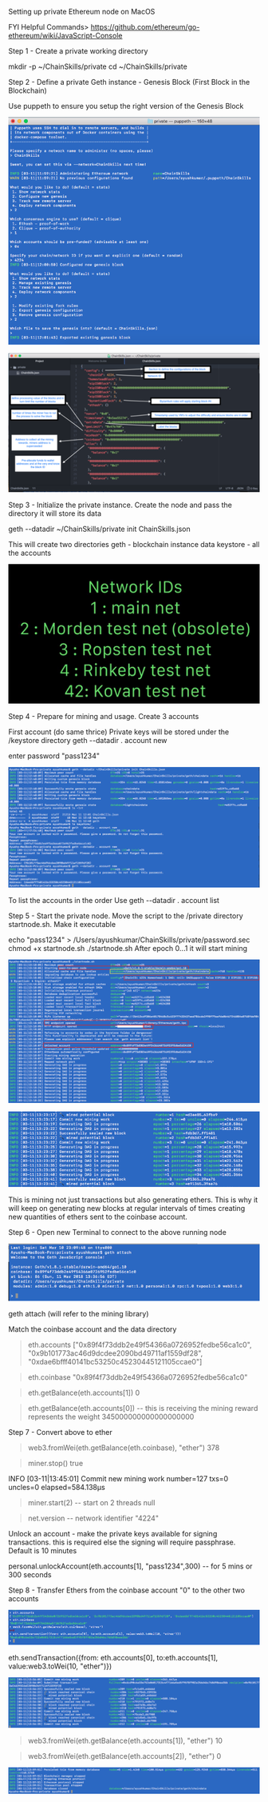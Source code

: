 Setting up private Ethereum node on MacOS

FYI Helpful Commands> https://github.com/ethereum/go-ethereum/wiki/JavaScript-Console

Step 1 - Create a private working directory

mkdir -p ~/ChainSkills/private
cd ~/ChainSkills/private

Step 2 - Define a private Geth instance - Genesis Block (First Block in the Blockchain)

Use puppeth to ensure you setup the right version of the Genesis Block

![DASHBOARD](https://github.com/ayushhub/SmartContractEthereum/blob/master/screenshots/setting%20up%20genesis%20block%20via%20puppeth.png)

![DASHBOARD](https://github.com/ayushhub/SmartContractEthereum/blob/master/screenshots/ChainSkills-JSON.png)

Step 3 - Initialize the private instance. Create the node and pass the directory it will store its data

geth --datadir ~/ChainSkills/private init ChainSkills.json

This will create two directories
geth - blockchain instance data
keystore - all the accounts

![DASHBOARD](https://github.com/ayushhub/SmartContractEthereum/blob/master/screenshots/types%20of%20network%20IDs.png)

Step 4 - Prepare for mining and usage. Create 3 accounts

First account (do same thrice)
Private keys will be stored under the /keystore directory
geth --datadir . account new

enter password "pass1234"

![DASHBOARD](https://github.com/ayushhub/SmartContractEthereum/blob/master/screenshots/prepared%203%20instances.png)

To list the accounts in the order Use
geth --datadir . account list

Step 5 - Start the private node. Move the script to the /private directory startnode.sh. Make it executable

echo "pass1234" > /Users/ayushkumar/ChainSkills/private/password.sec
chmod +x startnode.sh
./startnode.sh
After epoch 0...1 it will start mining

![DASHBOARD](https://github.com/ayushhub/SmartContractEthereum/blob/master/screenshots/running%20startnode-sh.png)

![DASHBOARD](https://github.com/ayushhub/SmartContractEthereum/blob/master/screenshots/mining%20first%20block.png)

This is mining not just transactions but also generating ethers. This is why it will keep on generating new blocks
at regular intervals of times creating new quantities of ethers sent to the coinbase account.

Step 6 - Open new Terminal to connect to the above running node

![DASHBOARD](https://github.com/ayushhub/SmartContractEthereum/blob/master/screenshots/geth%20attach.png)

geth attach (will refer to the mining library)

Match the coinbase account and the data directory

> eth.accounts
["0x89f4f73ddb2e49f54366a0726952fedbe56ca1c0", "0x9b101773ac46d9dcdee2090bd49711af1559df28", "0xdae6bfff40141bc53250c45230445121105ccae0"]

> eth.coinbase
"0x89f4f73ddb2e49f54366a0726952fedbe56ca1c0"

> eth.getBalance(eth.accounts[1])
0

> eth.getBalance(eth.accounts[0]) -- this is receiving the mining reward represents the weight
345000000000000000000

Step 7 - Convert above to ether

> web3.fromWei(eth.getBalance(eth.coinbase), "ether")
378

> miner.stop()
true

INFO [03-11|13:45:01] Commit new mining work                   number=127 txs=0 uncles=0 elapsed=584.138µs

> miner.start(2) -- start on 2 threads
null

> net.version -- network identifier
"4224"

Unlock an account - make the private keys available for signing transactions. this is required
else the signing will require passphrase. Default is 10 minutes

personal.unlockAccount(eth.accounts[1], "pass1234",300) -- for 5 mins or 300 seconds

Step 8 - Transfer Ethers from the coinbase account "0" to the other two accounts

![DASHBOARD](https://github.com/ayushhub/SmartContractEthereum/blob/master/screenshots/Transfering%20the%20ethers.png)

eth.sendTransaction({from: eth.accounts[0], to:eth.accounts[1], value:web3.toWei(10, "ether")})

![DASHBOARD](https://github.com/ayushhub/SmartContractEthereum/blob/master/screenshots/mined%20transaction%20for%20transfer%20of%20ethers.png)

> web3.fromWei(eth.getBalance(eth.accounts[1]), "ether")
10

> web3.fromWei(eth.getBalance(eth.accounts[2]), "ether")
0

![DASHBOARD](https://github.com/ayushhub/SmartContractEthereum/blob/master/screenshots/Shutdown%20with%20control%20C.png)

